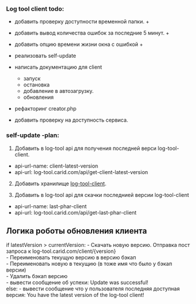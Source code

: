 ### Log tool client todo:
- добавить проверку доступности временной папки.                                +                        
- добавить вывод количества ошибок за последние 5 минут.                        +
- добавить опцию времени жизни окна с ошибкой                                   +

- реализовать self-update                                                       
- написать документацию для client
    - запуск
    - остановка
    - добавление в автозагрузку.
    - обновления
- рефакторинг creator.php
- добавить проверку на доступность сервиса. 

### self-update -plan:
1. Добавить в log-tool api для получения последней верси log-tool-client. 
 - api-url-name: client-latest-version
 - api-url: log-tool.carid.com/api/get-client-latest-version

2. Добавить хранилище [log-tool-client](log-tool.carid.com/client/).

3. Добавить в log-tool api для скачки последнией версии log-tool-client
 - api-url-name: last-phar-client
 - api-url: log-tool.carid.com/api/get-last-phar-client

## Логика роботы обновления клиента

if latestVersion > currentVersion: 
    - Скачать новую версию. Отправка пост запроса к log-tool.carid.com/client/{version}            
    - Переименовать текущую версию в версию бэкап        
    - Переименовать новую в текущию (в тоже имя что было у бэкап версии)        
    - Удалить бэкап версию            
    - вывести сообщение об успехи: Update was successful!     
else:
    - вывести сообщение что у пользователя последняя доступная версия: You have the latest version of the log-tool client!
